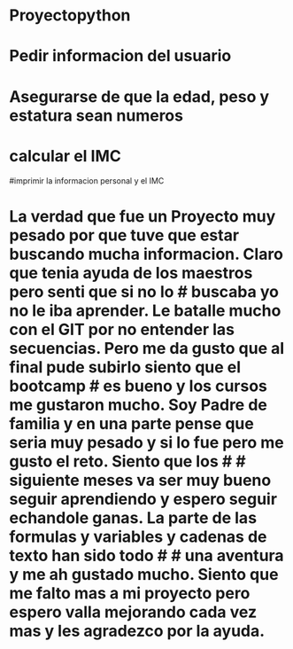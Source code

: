 # Proyectopython
# Pedir informacion del usuario
# Asegurarse de que la edad, peso y estatura sean numeros
# calcular el IMC
#imprimir la informacion personal y el IMC

# La verdad que fue un Proyecto muy pesado por que tuve que estar buscando mucha informacion. Claro que tenia ayuda de los maestros pero senti que si no lo    # buscaba yo no le iba aprender. Le batalle mucho con el GIT por no entender las secuencias. Pero me da gusto que al final pude subirlo siento que el bootcamp # es bueno y los cursos me gustaron mucho. Soy Padre de familia y en una parte pense que seria muy pesado y si lo fue pero me gusto el reto. Siento que los # # siguiente meses va ser muy bueno seguir aprendiendo y espero seguir echandole ganas. La parte de las formulas y variables y cadenas de texto han sido todo # # una aventura y me ah gustado mucho. Siento que me falto mas a mi proyecto pero espero valla mejorando cada vez mas y les agradezco por la ayuda.
